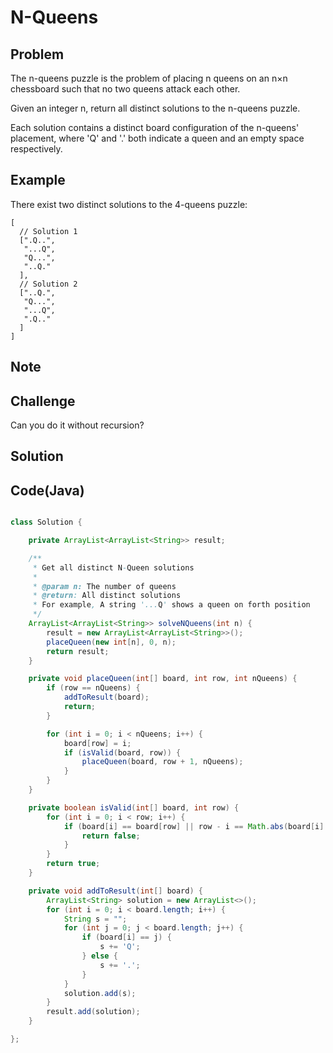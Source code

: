 N-Queens
===


Problem
-------

The n-queens puzzle is the problem of placing n queens on an n×n chessboard such that no two queens attack each other.

Given an integer n, return all distinct solutions to the n-queens puzzle.

Each solution contains a distinct board configuration of the n-queens' placement, where 'Q' and '.' both indicate a queen and an empty space respectively.

Example
-------

There exist two distinct solutions to the 4-queens puzzle:

    [
      // Solution 1
      [".Q..",
       "...Q",
       "Q...",
       "..Q."
      ],
      // Solution 2
      ["..Q.",
       "Q...",
       "...Q",
       ".Q.."
      ]
    ]

Note
---------

Challenge
---------

Can you do it without recursion?

Solution
--------



Code(Java)
----------

```java

class Solution {

    private ArrayList<ArrayList<String>> result;

    /**
     * Get all distinct N-Queen solutions
     *
     * @param n: The number of queens
     * @return: All distinct solutions
     * For example, A string '...Q' shows a queen on forth position
     */
    ArrayList<ArrayList<String>> solveNQueens(int n) {
        result = new ArrayList<ArrayList<String>>();
        placeQueen(new int[n], 0, n);
        return result;
    }

    private void placeQueen(int[] board, int row, int nQueens) {
        if (row == nQueens) {
            addToResult(board);
            return;
        }

        for (int i = 0; i < nQueens; i++) {
            board[row] = i;
            if (isValid(board, row)) {
                placeQueen(board, row + 1, nQueens);
            }
        }
    }

    private boolean isValid(int[] board, int row) {
        for (int i = 0; i < row; i++) {
            if (board[i] == board[row] || row - i == Math.abs(board[i] - board[row])) {
                return false;
            }
        }
        return true;
    }

    private void addToResult(int[] board) {
        ArrayList<String> solution = new ArrayList<>();
        for (int i = 0; i < board.length; i++) {
            String s = "";
            for (int j = 0; j < board.length; j++) {
                if (board[i] == j) {
                    s += 'Q';
                } else {
                    s += '.';
                }
            }
            solution.add(s);
        }
        result.add(solution);
    }

};
```